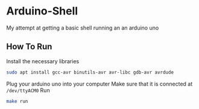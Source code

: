 # Arduino-Shell
My attempt at getting a basic shell running an an arduino uno

## How To Run
Install the necessary libraries
```bash
sudo apt install gcc-avr binutils-avr avr-libc gdb-avr avrdude
```
Plug your arduino uno into your computer
Make sure that it is connected at `/dev/ttyACM0`
Run
```bash
make run
```